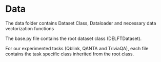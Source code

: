 # Data 
The data folder contains Dataset Class, Dataloader and necessary data vectorization functions 

The base.py file contains the root dataset class (DELFTDataset).

For our experimented tasks (Qblink, QANTA and TriviaQA), each file contains the task specific class inherited from the root class. 